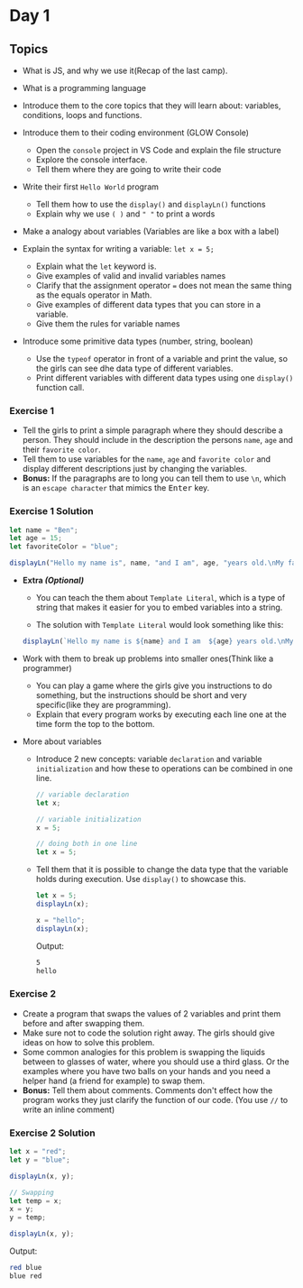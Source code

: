 # Day 1

## Topics

- What is JS, and why we use it(Recap of the last camp).
- What is a programming language

- Introduce them to the core topics that they will learn about: variables, conditions, loops and functions.

- Introduce them to their coding environment (GLOW Console)

  - Open the `console` project in VS Code and explain the file structure
  - Explore the console interface.
  - Tell them where they are going to write their code

- Write their first `Hello World` program

  - Tell them how to use the `display()` and `displayLn()` functions
  - Explain why we use `( )` and `" "` to print a words

- Make a analogy about variables (Variables are like a box with a label)
- Explain the syntax for writing a variable: `let x = 5;`

  - Explain what the `let` keyword is.
  - Give examples of valid and invalid variables names
  - Clarify that the assignment operator `=` does not mean the same thing as the equals operator in Math.
  - Give examples of different data types that you can store in a variable.
  - Give them the rules for variable names

- Introduce some primitive data types (number, string, boolean)
  - Use the `typeof` operator in front of a variable and print the value, so the girls can see dhe data type of different variables.
  - Print different variables with different data types using one `display()` function call.

### Exercise 1

- Tell the girls to print a simple paragraph where they should describe a person. They should include in the description the persons `name`, `age` and their `favorite color`.
- Tell them to use variables for the `name`, `age` and `favorite color` and display different descriptions just by changing the variables.
- **Bonus:** If the paragraphs are to long you can tell them to use `\n`, which is an `escape character` that mimics the <kbd>Enter</kbd> key.

### Exercise 1 Solution

```js
let name = "Ben";
let age = 15;
let favoriteColor = "blue";

displayLn("Hello my name is", name, "and I am", age, "years old.\nMy favorite color is", favoriteColor);
```

- **Extra _(Optional)_**
  - You can teach the them about `Template Literal`, which is a type of string that makes it easier for you to embed variables into a string.
  
  - The solution with `Template Literal` would look something like this:

  ```js
  displayLn(`Hello my name is ${name} and I am  ${age} years old.\nMy favorite color is ${favoriteColor}`);
  ```

- Work with them to break up problems into smaller ones(Think like a programmer)
  - You can play a game where the girls give you instructions to do something, but the instructions should be short and very specific(like they are programming).
  - Explain that every program works by executing each line one at the time form the top to the bottom.

- More about variables
  - Introduce 2 new concepts: variable `declaration` and variable `initialization` and how these to operations can be combined in one line. 
    ```js
    // variable declaration
    let x;

    // variable initialization
    x = 5;

    // doing both in one line
    let x = 5;
    ```
  - Tell them that it is possible to change the data type that the variable holds during execution. Use `display()` to showcase this. 
    ```js
    let x = 5;
    displayLn(x);

    x = "hello";
    displayLn(x);
    ```
    Output:
    ```sh
    5
    hello
    ```
### Exercise 2

- Create a program that swaps the values of 2 variables and print them before and after swapping them.
- Make sure not to code the solution right away. The girls should give ideas on how to solve this problem. 
- Some common analogies for this problem is swapping the liquids between to glasses of water, where you should use a third glass. Or the examples where you have two balls on your hands and you need a helper hand (a friend for example) to swap them. 
- **Bonus:** Tell them about comments. Comments don't effect how the program works they just clarify the function of our code. (You use `//` to write an inline comment) 

### Exercise 2 Solution

```js
let x = "red";
let y = "blue";

displayLn(x, y);

// Swapping 
let temp = x;
x = y;
y = temp;

displayLn(x, y);

```
Output:

```sh
red blue
blue red
```

